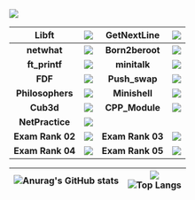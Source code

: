 <img src="https://badge42.herokuapp.com/api/stats/mshmelly?darkmode=true&privacyEmail=true&privacyCursus=true"/>

| **Libft** [](https://github.com/avsrb/libft)  | <img src="https://badge42.herokuapp.com/api/project/mshmelly/Libft"/> | **GetNextLine** | <img src="https://badge42.herokuapp.com/api/project/mshmelly/get_next_line"/> |
| :------------: | :------------: | :------------: | :------------: |
| **netwhat** | <img src="https://badge42.herokuapp.com/api/project/mshmelly/netwhat"/> | **Born2beroot** | <img src="https://badge42.herokuapp.com/api/project/mshmelly/Born2beroot"/> |
| **ft_printf** | <img src="https://badge42.herokuapp.com/api/project/mshmelly/ft_printf"/> | **minitalk** | <img src="https://badge42.herokuapp.com/api/project/mshmelly/minitalk"/> |
| **FDF** | <img src="https://badge42.herokuapp.com/api/project/mshmelly/FdF"/> | **Push_swap** | <img src="https://badge42.herokuapp.com/api/project/mshmelly/push_swap"/> |
| **Philosophers** | <img src="https://badge42.herokuapp.com/api/project/mshmelly/Philosophers"/> | **Minishell** | <img src="https://badge42.herokuapp.com/api/project/mshmelly/minishell"/> |
| **Cub3d** | <img src="https://badge42.herokuapp.com/api/project/mshmelly/cub3d"/> | **CPP_Module** | <img src="https://badge42.herokuapp.com/api/project/mshmelly/CPP Module"/>
| **NetPractice** | <img src="https://badge42.herokuapp.com/api/project/mshmelly/NetPractice"/> |
| **Exam Rank 02** | <img src="https://badge42.herokuapp.com/api/project/mshmelly/Exam Rank 02"/> | **Exam Rank 03** | <img src="https://badge42.herokuapp.com/api/project/mshmelly/Exam Rank 03"/> |
| **Exam Rank 04** | <img src="https://badge42.herokuapp.com/api/project/mshmelly/Exam Rank 04"/> | **Exam Rank 05** | <img src="https://badge42.herokuapp.com/api/project/mshmelly/Exam Rank 05"/> |

| ![Anurag's GitHub stats](https://github-readme-stats.vercel.app/api?username=avsrb)  | ![](https://komarev.com/ghpvc/?username=avsrb) <br> ![Top Langs](https://github-readme-stats.vercel.app/api/top-langs/?username=avsrb&layout=compact&hide=Objective-C,Roff,Makefile&langs_count=6) |
| ------------ | ------------ |

